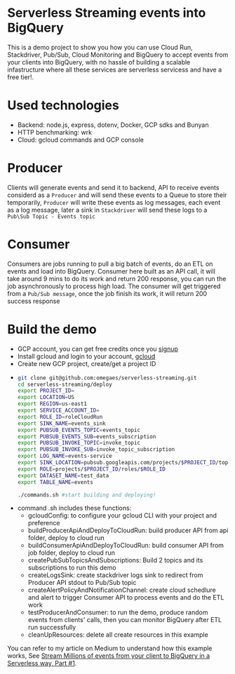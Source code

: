 # Serverless Streaming events into BigQuery

This is a demo project to show you how you can use Cloud Run, Stackdriver, Pub/Sub, Cloud Monitoring and BigQuery to accept events from your clients into BigQuery, with no hassle of building a scalable infastructure where all these services are serverless servicess and have a free tier!.

# Used technologies 
- Backend: node.js, express, dotenv, Docker, GCP sdks and Bunyan
- HTTP benchmarking: wrk
- Cloud: gcloud commands and GCP console

# Producer
Clients will generate events and send it to backend, API to receive events considerd as a `Producer` and will send these events to a Queue to store their temporarily, `Producer` will write these events as log messages, each event as a log message, later a sink in `Stackdriver` will send these logs to a `Pub\Sub Topic - Events topic` 

# Consumer
Consumers are jobs running to pull a big batch of events, do an ETL on events and load into BigQuery.
Consumer here built as an API call, it will take around 9 mins to do its work and return 200 response, you can run the job asynchronously to process high load.
The consumer will get triggered from a `Pub/Sub message`, once the job finish its work, it will return 200 success response 

# Build the demo

  - GCP account, you can get free credits once you [signup](https://cloud.google.com/gcp)
  - Install gcloud and login to your account, [gcloud](https://cloud.google.com/sdk/gcloud)
  - Create new GCP project, create/get a project ID
  - ```sh
    git clone git@github.com:omegaes/serverless-streaming.git
    cd serverless-streaming/deploy
    export PROJECT_ID=
    export LOCATION=US
    export REGION=us-east1
    export SERVICE_ACCOUNT_ID=
    export ROLE_ID=roleCloudRun
    export SINK_NAME=events_sink
    export PUBSUB_EVENTS_TOPIC=events_topic
    export PUBSUB_EVENTS_SUB=events_subscription
    export PUBSUB_INVOKE_TOPIC=invoke_topic
    export PUBSUB_INVOKE_SUB=invoke_topic_subscription
    export LOG_NAME=events-service
    export SINK_LOCATION=pubsub.googleapis.com/projects/$PROJECT_ID/topics/$PUBSUB_EVENTS_TOPIC
    export ROLE=projects/$PROJECT_ID/roles/$ROLE_ID
    export DATASET_NAME=test_data
    export TABLE_NAME=events

    ./commands.sh #start building and deploying!
    ```
 - command .sh includes these functions:
    - gcloudConfig: to configure your gcloud CLI with your project and preference
    - buildProducerApiAndDeployToCloudRun: build producer API from api folder, deploy to cloud run
    - buildConsumerApiAndDeployToCloudRun: build consumer API from job folder, deploy to cloud run
    - createPubSubTopicsAndSubscriptions: Build 2 topics and its subscriptions to run this demo
    - createLogsSink: create stackdriver logs sink to redirect from Producer API stdout to Pub/Sub topic
    - createAlertPolicyAndNotificationChannel: create cloud schedlure and alert to trigger Consumer API to process events and do the ETL work
    - testProducerAndConsumer: to run the demo, produce random events from clients' calls, then you can monitor BigQuery after ETL run successfully
    - cleanUpResources: delete all create resources in this example
    
You can refer to my article on Medium to understand how this example works, See [Stream Millions of events from your client to BigQuery in a Serverless way, Part #1](https://medium.com/@abdulrahmanbabil/stream-millions-of-events-from-your-client-to-bigquery-in-a-serverless-way-part-1-a38c4f9cd6e4).


